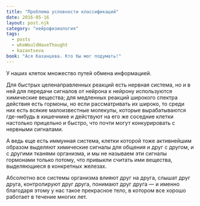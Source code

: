 ```yaml
---
title: "Проблема условности классификаций"
date: 2016-05-16
layout: post.njk
category: "нейрофизиология"
tags:
  - posts
  - whoWouldHaveThought
  - kazantseva
book: "Ася Казанцева. Кто бы мог подумать!"
---
```


У наших клеток множество путей обмена информацией.

Для быстрых целенаправленных реакций есть нервная система, но и в ней для передачи сигналов от нейрона к нейрону используются химические вещества; для медленных реакций широкого спектра действия есть гормоны, но если рассматривать их широко, то среди них есть всякие малоизвестные молекулы, которые вырабатываются где-нибудь в кишечнике и действуют на его же соседние клетки настолько прицельно и быстро, что почти могут конкурировать с нервными сигналами.

А ведь еще есть иммунная система, клетки которой тоже активнейшим образом выделяют химические сигналы для общения и друг с другом, и с другими тканями организма, и мы не называем эти сигналы гормонами только потому, что привыкли считать ими вещества, выделяющиеся в конкретных железах.

Абсолютно все системы организма влияют друг на друга, слышат друг друга, контролируют друг друга, понимают друг друга — и именно благодаря этому у нас такое прекрасное тело, в котором все хорошо работает в течение многих лет.
